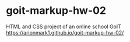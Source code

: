 # goit-markup-hw-02

HTML and CSS project of an online school GoIT
https://arionmark1.github.io/goit-markup-hw-02/
